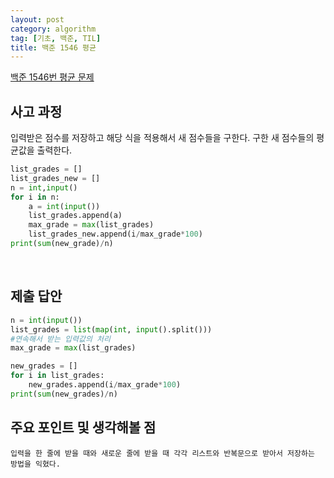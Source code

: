 ```yaml
---
layout: post
category: algorithm
tag: [기초, 백준, TIL]
title: 백준 1546 평균
---
```


[백준 1546번 평균 문제](https://www.acmicpc.net/problem/1546) 

## 사고 과정

입력받은 점수를 저장하고 해당 식을 적용해서 새 점수들을 구한다.
구한 새 점수들의 평균값을 출력한다.

```python
list_grades = []
list_grades_new = []
n = int,input()
for i in n:
    a = int(input())
    list_grades.append(a)
    max_grade = max(list_grades)
    list_grades_new.append(i/max_grade*100)
print(sum(new_grade)/n)
```
<br>

## 제출 답안

```python
n = int(input())
list_grades = list(map(int, input().split()))
#연속해서 받는 입력값의 처리
max_grade = max(list_grades)

new_grades = []
for i in list_grades:
    new_grades.append(i/max_grade*100)
print(sum(new_grades)/n)
```

## 주요 포인트 및 생각해볼 점

    입력을 한 줄에 받을 때와 새로운 줄에 받을 때 각각 리스트와 반복문으로 받아서 저장하는 방법을 익혔다.